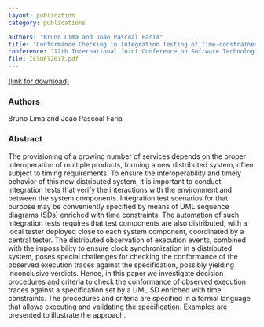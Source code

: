 ```yaml
---
layout: publication
category: publications

authors: "Bruno Lima and João Pascoal Faria"
title: "Conformance Checking in Integration Testing of Time-constrained Distributed Systems based on UML Sequence Diagrams"
conference: "12th International Joint Conference on Software Technologies (ICSOFT) 2017"
file: ICSOFT2017.pdf
---
```


<a href="http://www.scitepress.org/DigitalLibrary/PublicationsDetail.aspx?ID=oJ9x95EPsTs=&t=1"><i class="icon-pdf"></i> (link for download)</a>

### Authors

Bruno Lima and João Pascoal Faria

### Abstract

The provisioning of a growing number of services depends on the proper interoperation of multiple products, forming a new distributed system, often subject to timing requirements. To ensure the interoperability and timely behavior of this new distributed system, it is important to conduct integration tests that verify the interactions with the environment and between the system components. Integration test scenarios for that purpose may be conveniently specified by means of UML sequence diagrams (SDs) enriched with time constraints. The automation of such integration tests requires that test components are also distributed, with a local tester deployed close to each system component, coordinated by a central tester. The distributed observation of execution events, combined with the impossibility to ensure clock synchronization in a distributed system, poses special challenges for checking the conformance of the observed execution traces against the specification, possibly yielding inconclusive verdicts. Hence, in this paper we investigate decision procedures and criteria to check the conformance of observed execution traces against a specification set by a UML SD enriched with time constraints. The procedures and criteria are specified in a formal language that allows executing and validating the specification. Examples are presented to illustrate the approach.
